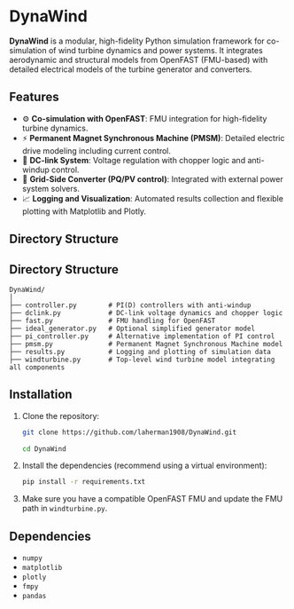 # DynaWind

**DynaWind** is a modular, high-fidelity Python simulation framework for co-simulation of wind turbine dynamics and power systems. It integrates aerodynamic and structural models from OpenFAST (FMU-based) with detailed electrical models of the turbine generator and converters.

## Features

- ⚙️ **Co-simulation with OpenFAST**: FMU integration for high-fidelity turbine dynamics.
- ⚡ **Permanent Magnet Synchronous Machine (PMSM)**: Detailed electric drive modeling including current control.
- 🔋 **DC-link System**: Voltage regulation with chopper logic and anti-windup control.
- 🔌 **Grid-Side Converter (PQ/PV control)**: Integrated with external power system solvers.
- 📈 **Logging and Visualization**: Automated results collection and flexible plotting with Matplotlib and Plotly.

## Directory Structure
## Directory Structure

```
DynaWind/
│
├── controller.py        # PI(D) controllers with anti-windup
├── dclink.py            # DC-link voltage dynamics and chopper logic
├── fast.py              # FMU handling for OpenFAST
├── ideal_generator.py   # Optional simplified generator model
├── pi_controller.py     # Alternative implementation of PI control
├── pmsm.py              # Permanent Magnet Synchronous Machine model
├── results.py           # Logging and plotting of simulation data
├── windturbine.py       # Top-level wind turbine model integrating all components
```

## Installation

1. Clone the repository:
   ```bash
   git clone https://github.com/laherman1908/DynaWind.git
  
   cd DynaWind
   ```

2. Install the dependencies (recommend using a virtual environment):
   ```bash
   pip install -r requirements.txt
   ```

3. Make sure you have a compatible OpenFAST FMU and update the FMU path in `windturbine.py`.

## Dependencies

- `numpy`
- `matplotlib`
- `plotly`
- `fmpy`
- `pandas`


